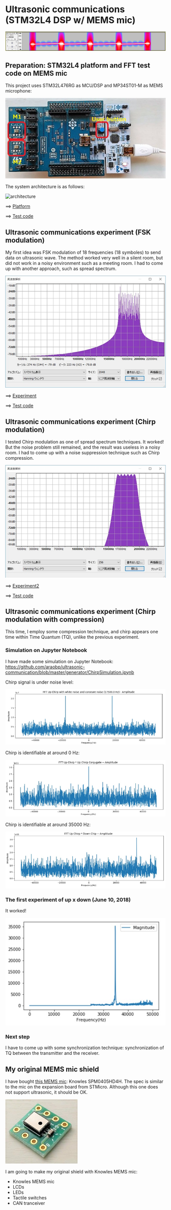 # Ultrasonic communications (STM32L4 DSP w/ MEMS mic)

![ChirpFrame](./doc/ChirpFrame.jpg)

## Preparation: STM32L4 platform and FFT test code on MEMS mic

This project uses STM32L476RG as MCU/DSP and MP34ST01-M as MEMS microphone:

![platform](./doc/MEMSMIC_expansion_board.jpg)

The system architecture is as follows:

![architecture](https://docs.google.com/drawings/d/e/2PACX-1vR1KKp2QeL_SmrnUsTl5zcwddQToPJmnSBHFnxiw78y3_3mjA7EzNl2iNcUA5aOW_jRAQapTNji-eJ7/pub?w=2268&h=567)

==> [Platform](PLATFORM.md)

==> [Test code](./basic)

## Ultrasonic communications experiment (FSK modulation)

My first idea was FSK modulation of 18 frequencies (18 symboles) to send data on ultrasonic wave. The method worked very well in a silent room, but did not work in a noisy environment such as a meeting room. I had to come up with another approach, such as spread spectrum.

![](./doc/18symbols.jpg)

==> [Experiment](EXPERIMENT.md)

==> [Test code](./ultracom)


## Ultrasonic communications experiment (Chirp modulation)

I tested Chirp modulation as one of spread spectrum techniques. It worked! But the noise problem still remained, and the result was useless in a noisy room. I had to come up with a noise suppression technique such as Chirp compression.

![](./doc/Chirp.jpg)

==> [Experiment2](EXPERIMENT2.md)

==> [Test code](./chirp)

## Ultrasonic communications experiment (Chirp modulation with compression)

This time, I employ some compression technique, and chirp appears one time within Time Quantum (TQ), unlike the previous experiment.

### Simulation on Jupyter Notebook

I have made some simulation on Jupyter Notebook: https://github.com/araobp/ultrasonic-communication/blob/master/generator/ChirpSimulation.ipynb

Chirp signal is under noise level:

![upchirp_with_noise](./doc/Simulation_upchirp_with_noise.jpg)

Chirp is identifiable at around 0 Hz:

![upchirp_upchirp_conjugate](./doc/Simulation_upchirp_upchirp_conjugate.jpg)

Chirp is identifiable at around 35000 Hz:

![upchirp_downchirp](./doc/Simulation_upchirp_downchirp.jpg)

### The first experiment of up x down (June 10, 2018)

It worked!

![upchirp_downchirp](./doc/FFT_upXdown.jpg)

### Next step

I have to come up with some synchronization technique: synchronization of TQ between the transmitter and the receiver.

## My original MEMS mic shield

I have bought [this MEMS mic](http://akizukidenshi.com/catalog/g/gM-05577/): Knowles SPM0405HD4H. The spec is similar to the mic on the expansion board from STMicro. Although this one does not support ultrasonic, it should be OK.

![Knowles](./doc/Knowles.jpg)

I am going to make my original shield with Knowles MEMS mic:

- Knowles MEMS mic
- LCDs
- LEDs
- Tactile switches
- CAN tranceiver
